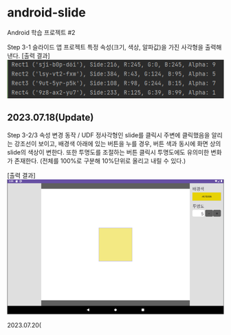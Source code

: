 # android-slide
Android 학습 프로젝트 #2

Step 3-1 슬라이드 앱 프로젝트
특정 속성(크기, 색상, 알파값)을 가진 사각형을 출력해낸다.
[출력 결과]
![img.png](step3-1_result.png)

2023.07.18(Update)
---
Step 3-2/3 속성 변경 동작 / UDF
정사각형인 slide를 클릭시 주변에 클릭했음을 알리는 강조선이 보이고, 배경색 아래에 
있는 버튼을 누를 경우, 버튼 색과 동시에 화면 상의 slide의 색상이 변한다.
또한 투명도를 조절하는 버튼 클릭시 투명도에도 유의미한 변화가 존재한다.
(전체를 100%로 구분해 10%단위로 올리고 내릴 수 있다.)

[출력 결과]
![img_1.png](step3-2,3_result.png)

2023.07.20(